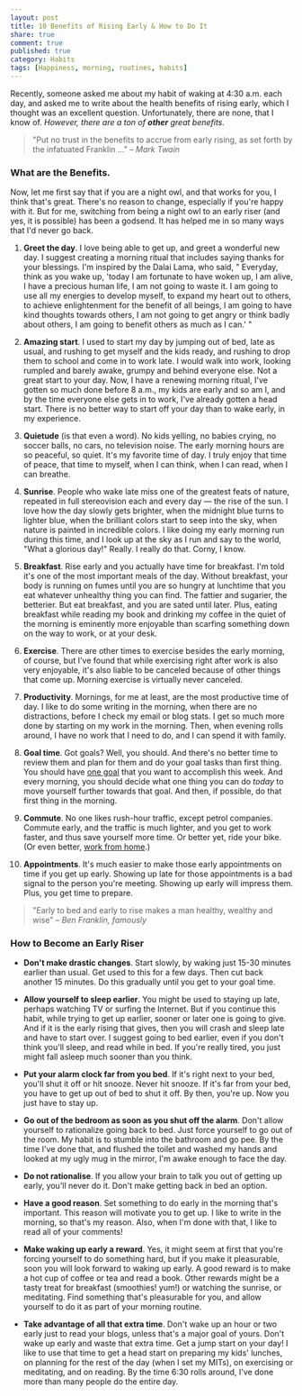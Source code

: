 ```yaml
---
layout: post
title: 10 Benefits of Rising Early & How to Do It
share: true
comment: true
published: true
category: Habits
tags: [Happiness, morning, routines, habits]
---
```

Recently, someone asked me about my habit of waking at 4:30 a.m. each day, and asked me to write about the health benefits of rising early, which I thought was an excellent question. Unfortunately, there are none, that I know of. 
*However, there are a ton of __other__ great benefits.*

> "Put no trust in the benefits to accrue from early rising, as set forth by the infatuated Franklin …" – _Mark Twain_

### What are the Benefits.

Now, let me first say that if you are a night owl, and that works for you, I think that's great. There's no reason to change, especially if you're happy with it. But for me, switching from being a night owl to an early riser (and yes, it is possible) has been a godsend. It has helped me in so many ways that I'd never go back.

1. **Greet the day**. I love being able to get up, and greet a wonderful new day. I suggest creating a morning ritual that includes saying thanks for your blessings. I'm inspired by the Dalai Lama, who said, " Everyday, think as you wake up, 'today I am fortunate to have woken up, I am alive, I have a precious human life, I am not going to waste it. I am going to use all my energies to develop myself, to expand my heart out to others, to achieve enlightenment for the benefit of all beings, I am going to have kind thoughts towards others, I am not going to get angry or think badly about others, I am going to benefit others as much as I can.' "

2. **Amazing start**. I used to start my day by jumping out of bed, late as usual, and rushing to get myself and the kids ready, and rushing to drop them to school and come in to work late. I would walk into work, looking rumpled and barely awake, grumpy and behind everyone else. Not a great start to your day. Now, I have a renewing morning ritual, I've gotten so much done before 8 a.m., my kids are early and so am I, and by the time everyone else gets in to work, I've already gotten a head start. There is no better way to start off your day than to wake early, in my experience.

3. **Quietude** (is that even a word). No kids yelling, no babies crying, no soccer balls, no cars, no television noise. The early morning hours are so peaceful, so quiet. It's my favorite time of day. I truly enjoy that time of peace, that time to myself, when I can think, when I can read, when I can breathe.

4. **Sunrise**. People who wake late miss one of the greatest feats of nature, repeated in full stereovision each and every day — the rise of the sun. I love how the day slowly gets brighter, when the midnight blue turns to lighter blue, when the brilliant colors start to seep into the sky, when nature is painted in incredible colors. I like doing my early morning run during this time, and I look up at the sky as I run and say to the world, "What a glorious day!" Really. I really do that. Corny, I know.

5. **Breakfast**. Rise early and you actually have time for breakfast. I'm told it's one of the most important meals of the day. Without breakfast, your body is running on fumes until you are so hungry at lunchtime that you eat whatever unhealthy thing you can find. The fattier and sugarier, the betterier. But eat breakfast, and you are sated until later. Plus, eating breakfast while reading my book and drinking my coffee in the quiet of the morning is eminently more enjoyable than scarfing something down on the way to work, or at your desk.

6. **Exercise**. There are other times to exercise besides the early morning, of course, but I've found that while exercising right after work is also very enjoyable, it's also liable to be canceled because of other things that come up. Morning exercise is virtually never canceled.

7. **Productivity**. Mornings, for me at least, are the most productive time of day. I like to do some writing in the morning, when there are no distractions, before I check my email or blog stats. I get so much more done by starting on my work in the morning. Then, when evening rolls around, I have no work that I need to do, and I can spend it with family.

8. **Goal time**. Got goals? Well, you should. And there's no better time to review them and plan for them and do your goal tasks than first thing. You should have [one goal][3] that you want to accomplish this week. And every morning, you should decide what one thing you can do _today_ to move yourself further towards that goal. And then, if possible, do that first thing in the morning.

9. **Commute**. No one likes rush-hour traffic, except petrol companies. Commute early, and the traffic is much lighter, and you get to work faster, and thus save yourself more time. Or better yet, ride your bike. (Or even better, [work from home][6].)

10. **Appointments**. It's much easier to make those early appointments on time if you get up early. Showing up late for those appointments is a bad signal to the person you're meeting. Showing up early will impress them. Plus, you get time to prepare.

> "Early to bed and early to rise makes a man healthy, wealthy and wise" – _Ben Franklin, famously_

### How to Become an Early Riser


* **Don't make drastic changes**. Start slowly, by waking just 15-30 minutes earlier than usual. Get used to this for a few days. Then cut back another 15 minutes. Do this gradually until you get to your goal time.

* **Allow yourself to sleep earlier**. You might be used to staying up late, perhaps watching TV or surfing the Internet. But if you continue this habit, while trying to get up earlier, sooner or later one is going to give. And if it is the early rising that gives, then you will crash and sleep late and have to start over. I suggest going to bed earlier, even if you don't think you'll sleep, and read while in bed. If you're really tired, you just might fall asleep much sooner than you think.

* **Put your alarm clock far from you bed**. If it's right next to your bed, you'll shut it off or hit snooze. Never hit snooze. If it's far from your bed, you have to get up out of bed to shut it off. By then, you're up. Now you just have to stay up.

* **Go out of the bedroom as soon as you shut off the alarm**. Don't allow yourself to rationalize going back to bed. Just force yourself to go out of the room. My habit is to stumble into the bathroom and go pee. By the time I've done that, and flushed the toilet and washed my hands and looked at my ugly mug in the mirror, I'm awake enough to face the day.

* **Do not rationalise**. If you allow your brain to talk you out of getting up early, you'll never do it. Don't make getting back in bed an option.

* **Have a good reason**. Set something to do early in the morning that's important. This reason will motivate you to get up. I like to write in the morning, so that's my reason. Also, when I'm done with that, I like to read all of your comments!

* **Make waking up early a reward**. Yes, it might seem at first that you're forcing yourself to do something hard, but if you make it pleasurable, soon you will look forward to waking up early. A good reward is to make a hot cup of coffee or tea and read a book. Other rewards might be a tasty treat for breakfast (smoothies! yum!) or watching the sunrise, or meditating. Find something that's pleasurable for you, and allow yourself to do it as part of your morning routine.

* **Take advantage of all that extra time**. Don't wake up an hour or two early just to read your blogs, unless that's a major goal of yours. Don't wake up early and waste that extra time. Get a jump start on your day! I like to use that time to get a head start on preparing my kids' lunches, on planning for the rest of the day (when I set my MITs), on exercising or meditating, and on reading. By the time 6:30 rolls around, I've done more than many people do the entire day.

[3]: http://katieball.me/kasper/habits/2014/11/26/the-power-of-one.html
[6]: http://www.scotthyoung.com/blog/2007/05/23/twenty-ways-to-stay-productive-when-working-at-home/
  
